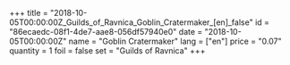 +++
title = "2018-10-05T00:00:00Z_Guilds_of_Ravnica_Goblin_Cratermaker_[en]_false"
id = "86ecaedc-08f1-4de7-aae8-056df57940e0"
date = "2018-10-05T00:00:00Z"
name = "Goblin Cratermaker"
lang = ["en"]
price = "0.07"
quantity = 1
foil = false
set = "Guilds of Ravnica"
+++

